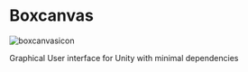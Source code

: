 # Boxcanvas
![boxcanvasicon](https://user-images.githubusercontent.com/24588691/216983547-c2c05fa4-f5c1-4446-9c14-4e4a53e3c3fa.png)

Graphical User interface for Unity with minimal dependencies
